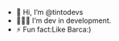 - 👋 Hi, I’m @tintodevs
- 🧑🏻‍💻 I’m dev in development.
- ⚡ Fun fact:Like Barca:)
<!---
tintodevs/tintodevs is a ✨ special ✨ repository because its `README.md` (this file) appears on your GitHub profile.
You can click the Preview link to take a look at your changes.
--->
